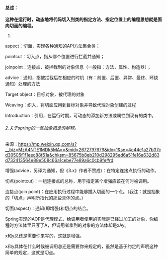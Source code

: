 #### 总述：

**这种在运行时，动态地将代码切入到类的指定方法、指定位置上的编程思想就是面向切面的编程。**



1.

aspect：切面，实现各种通知的API方法集合类；

pointcut：切入点，指从哪个位置进行拦截并通知；

joinpoint：连接点，被拦截到的对象信息（一般指：方法，属性、构造器）； 

advice：通知，指被拦截后在相应的时机（有：前置、后置、异常、最终、环绕通知）处理的方法 

Target object：目标对象，被代理的对象 

Weaving：织入，将切面应用到目标对象并导致代理对象创建的过程 

Introduction：引用，在运行时期，可动态的添加新方法或属性到现有的类中。



###### 2.关于spring的一些抽象概念的解释。

来源：https://mp.weixin.qq.com/s?__biz=MzA4NTE1MDk5MA==&mid=2672797679&idx=1&sn=4c44e1a27b37cd30505f1f1eec88f51a&chksm=85675b8eb210d298295ed6a51fe16a632d83d732413564e88e508c66a1cebe77e89a6c0cb9fe#rd



增强(advice，另译为通知，但《3.x》作者不赞成)：在特定连接点执行的动作。

切点(pointcut)：一组连接点的总称，用于指定某个增强应该在何时被调用。

连接点(join point)：在应用执行过程中能够插入切面的一个点。（我注：就是抽象的「切点」声明所指代的那些具体的点。）

切面(aspect)：通知(即增强)和切点的结合。



Spring实现的AOP是代理模式，给调用者使用的实际是已经过加工的对象，你编程时方法体里只写了A，但调用者拿到的对象的方法体却是xAy。

x和y总还是需要你来写的，这就是增强。

x和y具体在什么时候被调用总还是需要你来规定的，虽然是基于约定的声明这种简单的规定，这就是切点。